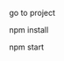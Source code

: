 go to project

<!-- to install the packages -->

npm install

<!-- to run project/server -->

npm start
